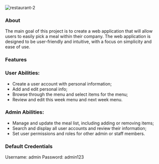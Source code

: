 ![restaurant-2](https://user-images.githubusercontent.com/60843900/224552770-0d74e0ff-4da5-485e-8b36-897d2f7e2bcf.jpg)



### About
The main goal of this project is to create a web application that will allow users to easily pick a meal within their company. The web application is designed to be user-friendly and intuitive, with a focus on simplicity and ease of use.


### Features 

### User Abilities:
- Create a user account with personal information;
- Add and edit personal info;
- Browse through the menu and select items for the menu;
- Review  and edit this week menu and next week menu.

### Admin Abilities:
- Manage and update the meal list, including adding or removing items;
- Search and display all user accounts and review their information;
- Set user permissions and roles for other admin or staff members.

### Default Credentials
Username: admin
Password: admin123


